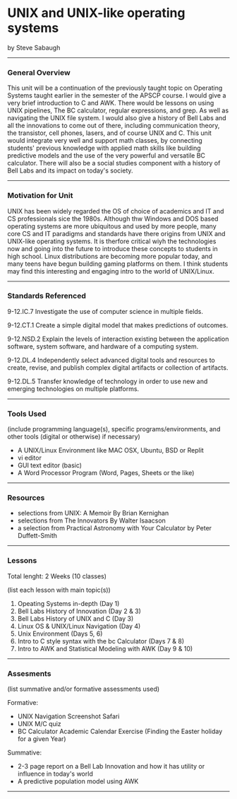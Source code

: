 # UNIX and UNIX-like operating systems
by Steve Sabaugh

-----

### General Overview
This unit will be a continuation of the previously taught topic on Operating Systems taught earlier in the semester of the APSCP course. I would give a 
very brief introduction to C and AWK. There would be lessons on using UNIX pipelines, The BC calculator, regular expressions, and grep. As well as 
navigating the UNIX file system. I would also give a history of Bell Labs and all the innovations to come out of there, including communication theory, 
the transistor, cell phones, lasers, and of course UNIX and C. This unit would integrate very well and support math classes, by connecting students' 
previous knowledge with applied math skills like building predictive models and the use of the very powerful and versatile BC calculator. 
There will also be a social studies component with a history of Bell Labs and its impact on today's society. 


---

### Motivation for Unit
UNIX has been widely regarded the OS of choice of academics and IT and CS professionals sice the 1980s. Although thw Windows and DOS based operating systems are more ubiquitous and used by more people, many core CS and IT paradigms and standards have there origins from UNIX and UNIX-like operating systems. It is therfore critical wiyh the technologies now and going into the future to introduce these concepts to students in high school. Linux distributions are becoming more popular today, and many teens have begun building gaming platforms on them. I think students may find this interesting and engaging intro to the world of UNIX/Linux. 

---

### Standards Referenced
9-12.IC.7
Investigate the use of
computer science in
multiple fields. 

9-12.CT.1
Create a simple digital
model that makes
predictions of outcomes.

9-12.NSD.2
Explain the levels of
interaction existing
between the application
software, system
software, and hardware
of a computing system.

9-12.DL.4
Independently select
advanced digital tools and
resources to create, revise,
and publish complex digital
artifacts or collection of
artifacts.

9-12.DL.5
Transfer knowledge of
technology in order to use
new and emerging
technologies on multiple
platforms.

---

### Tools Used
(include programming language(s), specific programs/environments, and other tools (digital or otherwise) if necessary)
- A UNIX/Linux Environment like MAC OSX, Ubuntu, BSD or Replit
- vi editor
- GUI text editor (basic)
- A Word Processor Program (Word, Pages, Sheets or the like)

 
---

### Resources
- selections from UNIX: A Memoir By Brian Kernighan
- selections from The Innovators By Walter Isaacson
- a selection from Practical Astronomy with Your Calculator by Peter Duffett-Smith

---

### Lessons
Total lenght: 2 Weeks (10 classes)

(list each lesson with main topic(s))

1. Opeating Systems in-depth (Day 1)
2. Bell Labs History of Innovation (Day 2 & 3)
3. Bell Labs History of UNIX and C (Day 3)
4. Linux OS & UNIX/Linux Navigation (Day 4)
5. Unix Environment  (Days 5, 6)
6. Intro to C style syntax with the bc Calculator (Days 7 & 8)
7. Intro to AWK and Statistical Modeling with AWK (Day 9 & 10)

---

### Assesments
(list summative and/or formative assessments used)

Formative:
- UNIX Navigation Screenshot Safari
- UNIX M/C quiz
- BC Calculator Academic Calendar Exercise (Finding the Easter holiday for a given Year)

Summative:
- 2-3 page report on a Bell Lab Innovation and how it has utility or influence in today's world
- A predictive population model using AWK

---
